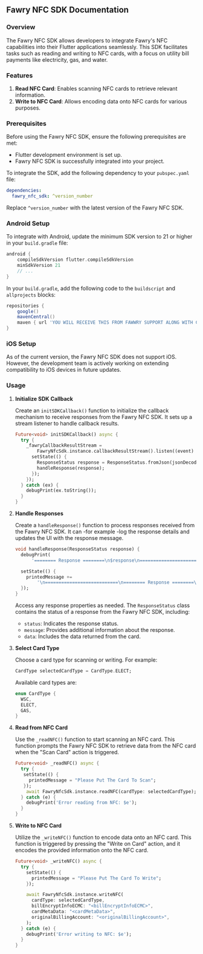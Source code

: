 
## Fawry NFC SDK Documentation

### Overview

The Fawry NFC SDK allows developers to integrate Fawry's NFC capabilities into their Flutter applications seamlessly. This SDK facilitates tasks such as reading and writing to NFC cards, with a focus on utility bill payments like electricity, gas, and water.

### Features

1. **Read NFC Card**: Enables scanning NFC cards to retrieve relevant information.
2. **Write to NFC Card**: Allows encoding data onto NFC cards for various purposes.

### Prerequisites

Before using the Fawry NFC SDK, ensure the following prerequisites are met:

- Flutter development environment is set up.
- Fawry NFC SDK is successfully integrated into your project.

To integrate the SDK, add the following dependency to your `pubspec.yaml` file:

```yaml
dependencies:
  fawry_nfc_sdk: ^version_number
```

Replace `^version_number` with the latest version of the Fawry NFC SDK.

### Android Setup

To integrate with Android, update the minimum SDK version to 21 or higher in your `build.gradle` file:

```groovy
android {
    compileSdkVersion flutter.compileSdkVersion
    minSdkVersion 21
    // ...
}
```

In your `build.gradle`, add the following code to the `buildscript` and `allprojects` blocks:

```groovy
repositories {
    google()
    mavenCentral()
    maven { url 'YOU WILL RECEIVE THIS FROM FAWWRY SUPPORT ALONG WITH CREDENTIALS' }
}
```

### iOS Setup

As of the current version, the Fawry NFC SDK does not support iOS. However, the development team is actively working on extending compatibility to iOS devices in future updates.


### Usage

1. **Initialize SDK Callback**

   Create an `initSDKCallback()` function to initialize the callback mechanism to receive responses from the Fawry NFC SDK. It sets up a stream listener to handle callback results.

   ```dart
   Future<void> initSDKCallback() async {
     try {
       _fawryCallbackResultStream =
           FawryNfcSdk.instance.callbackResultStream().listen((event) {
         setState(() {
           ResponseStatus response = ResponseStatus.fromJson(jsonDecode(event));
           handleResponse(response);
         });
       });
     } catch (ex) {
       debugPrint(ex.toString());
     }
   }
   ```

2. **Handle Responses**

   Create a `handleResponse()` function to process responses received from the Fawry NFC SDK. It can -for example -log the response details and updates the UI with the response message.

   ```dart
   void handleResponse(ResponseStatus response) {
     debugPrint(
         '======== Response ========\n$response\n===========================');

     setState(() {
       printedMessage +=
           '\n===========================\n======== Response ========\n$response';
     });
   }
   ```

   Access any response properties as needed. The `ResponseStatus` class contains the status of a response from the Fawry NFC SDK, including:
   - `status`: Indicates the response status.
   - `message`: Provides additional information about the response.
   - `data`: Includes the data returned from the card.

3. **Select Card Type**

   Choose a card type for scanning or writing. For example:

   ```dart
   CardType selectedCardType = CardType.ELECT;
   ```

   Available card types are:

   ```dart
   enum CardType {
     WSC,
     ELECT,
     GAS,
   }
   ```

4. **Read from NFC Card**

   Use the `_readNFC()` function to start scanning an NFC card. This function prompts the Fawry NFC SDK to retrieve data from the NFC card when the "Scan Card" action is triggered.

   ```dart
   Future<void> _readNFC() async {
     try {
      setState(() {
        printedMessage = "Please Put The Card To Scan";
      });
       await FawryNfcSdk.instance.readNFC(cardType: selectedCardType);
     } catch (e) {
       debugPrint('Error reading from NFC: $e');
     }
   }
   ```

5. **Write to NFC Card**

   Utilize the `_writeNFC()` function to encode data onto an NFC card. This function is triggered by pressing the "Write on Card" action, and it encodes the provided information onto the NFC card.

   ```dart
   Future<void> _writeNFC() async {
     try {
       setState(() {
         printedMessage = "Please Put The Card To Write";
       });

       await FawryNfcSdk.instance.writeNFC(
         cardType: selectedCardType, 
         billEncryptInfoECMC: "<billEncryptInfoECMC>",
         cardMetaData: "<cardMetaData>",
         originalBillingAccount: "<originalBillingAccount>",
       );
     } catch (e) {
       debugPrint('Error writing to NFC: $e');
     }
   }
   ```